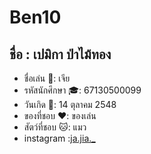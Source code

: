 # Ben10

## ชื่อ : เปมิกา ป่าไม้ทอง
* ชื่อเล่น :woman:: เจีย
* รหัสนักศึกษา :mortar_board:: 67130500099
* วันเกิด :tada:: 14 ตุลาคม 2548
* ของที่ชอบ :hearts:: ของเล่น
* สัตว์ที่ชอบ :cat:: แมว 
* instagram :[ja.jia._](https://l.messenger.com/l.php?u=https%3A%2F%2Fwww.instagram.com%2Fja.jia._%3Figsh%3DMTl1OHBncHp3eTNuZw%253D%253D&h=AT1a03j2SDIMrRyjoZDndprtAO0eaH3z2eXWzWlkn6GqQKIaauR1n6L84GR-zfAXcntKeKU5O0Yj03CWVI4kqprdGAgKUuN9tO65vdVTNBVXrgeX06XJh64pklC71vaYFmDAsw)
